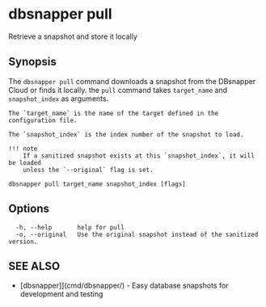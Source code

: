 # dbsnapper pull

Retrieve a snapshot and store it locally

## Synopsis

The `dbsnapper pull` command downloads a snapshot from the DBsnapper Cloud or finds it locally. the `pull` command takes `target_name` and `snapshot_index` as arguments.

    The `target_name` is the name of the target defined in the configuration file.

    The `snapshot_index` is the index number of the snapshot to load.

    !!! note
    	If a sanitized snapshot exists at this `snapshot_index`, it will be loaded
    	unless the `--original` flag is set.

```
dbsnapper pull target_name snapshot_index [flags]
```

## Options

```
  -h, --help       help for pull
  -o, --original   Use the original snapshot instead of the sanitized version.
```

## SEE ALSO

- [dbsnapper]](cmd/dbsnapper/) - Easy database snapshots for development and testing
